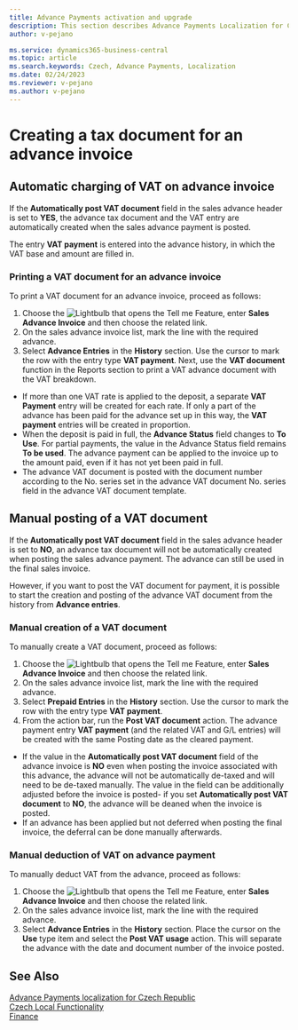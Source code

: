 ```yaml
---
title: Advance Payments activation and upgrade
description: This section describes Advance Payments Localization for Czech extension functionality.
author: v-pejano

ms.service: dynamics365-business-central
ms.topic: article
ms.search.keywords: Czech, Advance Payments, Localization
ms.date: 02/24/2023
ms.reviewer: v-pejano
ms.author: v-pejano
---
```


# Creating a tax document for an advance invoice

## Automatic charging of VAT on advance invoice

If the **Automatically post VAT document** field in the sales advance header is set to **YES**, the advance tax document and the VAT entry are automatically created when the sales advance payment is posted.

The entry **VAT payment** is entered into the advance history, in which the VAT base and amount are filled in.

### Printing a VAT document for an advance invoice

To print a VAT document for an advance invoice, proceed as follows:

1. Choose the ![Lightbulb that opens the Tell me Feature](../../media/ui-search/search_small.png "Tell me what you want to do"), enter **Sales Advance Invoice** and then choose the related link.
2. On the sales advance invoice list, mark the line with the required advance.
3. Select **Advance Entries** in the **History** section. Use the cursor to mark the row with the entry type **VAT payment**. Next, use the **VAT document** function in the Reports section to print a VAT advance document with the VAT breakdown.

- If more than one VAT rate is applied to the deposit, a separate **VAT Payment** entry will be created for each rate. If only a part of the advance has been paid for the advance set up in this way, the **VAT payment** entries will be created in proportion.
- When the deposit is paid in full, the **Advance Status** field changes to **To Use**. For partial payments, the value in the Advance Status field remains **To be used**. The advance payment can be applied to the invoice up to the amount paid, even if it has not yet been paid in full.
- The advance VAT document is posted with the document number according to the No. series set in the advance VAT document No. series field in the advance VAT document template.

## Manual posting of a VAT document

If the **Automatically post VAT document** field in the sales advance header is set to **NO**, an advance tax document will not be automatically created when posting the sales advance payment. The advance can still be used in the final sales invoice.

However, if you want to post the VAT document for payment, it is possible to start the creation and posting of the advance VAT document from the history from **Advance entries**.

### Manual creation of a VAT document

To manually create a VAT document, proceed as follows:

1. Choose the ![Lightbulb that opens the Tell me Feature](../../media/ui-search/search_small.png "Tell me what you want to do"), enter **Sales Advance Invoice** and then choose the related link.
2. On the sales advance invoice list, mark the line with the required advance.
3. Select **Prepaid Entries** in the **History** section. Use the cursor to mark the row with the entry type **VAT payment**.
4. From the action bar, run the **Post VAT document** action. The advance payment entry **VAT payment** (and the related VAT and G/L entries) will be created with the same Posting date as the cleared payment.

- If the value in the **Automatically post VAT document** field of the advance invoice is **NO** even when posting the invoice associated with this advance, the advance will not be automatically de-taxed and will need to be de-taxed manually. The value in the field can be additionally adjusted before the invoice is posted- if you set **Automatically post VAT document** to **NO**, the advance will be deaned when the invoice is posted.
- If an advance has been applied but not deferred when posting the final invoice, the deferral can be done manually afterwards.

### Manual deduction of VAT on advance payment

To manually deduct VAT from the advance, proceed as follows:

1. Choose the ![Lightbulb that opens the Tell me Feature](../../media/ui-search/search_small.png "Tell me what you want to do"), enter **Sales Advance Invoice** and then choose the related link.
2. On the sales advance invoice list, mark the line with the required advance.
3. Select **Advance Entries** in the **History** section. Place the cursor on the **Use** type item and select the **Post VAT usage** action. This will separate the advance with the date and document number of the invoice posted.

## See Also

[Advance Payments localization for Czech Republic](ui-extensions-advance-payments-localization-cz.md)  
[Czech Local Functionality](czech-local-functionality.md)  
[Finance](../../finance.md)
